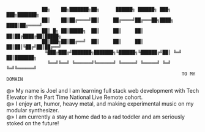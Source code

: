                  ██╗    ██╗███████╗██╗      ██████╗ ██████╗ ███╗   ███╗███████╗
                 ██║    ██║██╔════╝██║     ██╔════╝██╔═══██╗████╗ ████║██╔════╝
                 ██║ █╗ ██║█████╗  ██║     ██║     ██║   ██║██╔████╔██║█████╗ 
                 ██║███╗██║██╔══╝  ██║     ██║     ██║   ██║██║╚██╔╝██║██╔══╝ 
                  ╚███╔███╔╝███████╗███████╗╚██████╗╚██████╔╝██║ ╚═╝ ██║███████╗
                   ╚══╝╚══╝ ╚══════╝╚══════╝ ╚═════╝ ╚═════╝ ╚═╝     ╚═╝╚══════╝
                                                                    TO MY DOMAIN

◍» My name is Joel and I am learning full stack web development with Tech Elevator in the Part Time National Live Remote cohort.  
◍» I enjoy art, humor, heavy metal, and making experimental music on my modular synthesizer.                                      
◍» I am currently a stay at home dad to a rad toddler and am seriously stoked on the future!                                      
